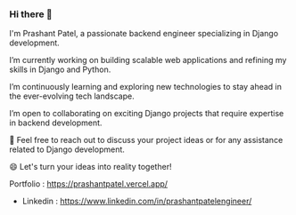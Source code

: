 ### Hi there 👋

I'm Prashant Patel, a passionate backend engineer specializing in Django development. 

I’m currently working on building scalable web applications and refining my skills in Django and Python.

I’m continuously learning and exploring new technologies to stay ahead in the ever-evolving tech landscape.

I’m open to collaborating on exciting Django projects that require expertise in backend development.

💬 Feel free to reach out to discuss your project ideas or for any assistance related to Django development.

😄 Let's turn your ideas into reality together!

Portfolio : https://prashantpatel.vercel.app/
- Linkedin : https://www.linkedin.com/in/prashantpatelengineer/
